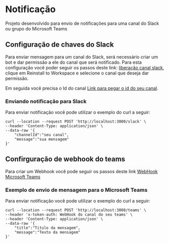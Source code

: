 # Notificação 
Projeto desenvolvido para envio de notificações para uma canal do Slack ou grupo do Microsoft Teams

## Configuração de chaves do Slack

Para enviar mensagem para um canal do Slack, será necessário criar um bot e dar permissão a ele do canal que será notificado. Para esta configuração você poder seguir os passos deste link: [liberação canal slack](https://api.slack.com/apps/A04GY9H4WJ2/oauth), clique em Reinstall to Workspace e selecione o canal que deseja dar permissão. 

Em seguida você precisa o Id do canal [Link para pegar o id do seu canal](https://help.socialintents.com/article/148-how-to-find-your-slack-team-id-and-slack-channel-id).


### Enviando notificação para Slack

Para enviar notificação você pode utilizar o exemplo do curl a seguir:

```
curl --location --request POST 'http://localhost:3000/slack' \
--header 'Content-Type: application/json' \
--data-raw '{
    "channelId":"seu canal",
    "message":"sua mensagem"
}'
```

## Confirguração de webhook do teams

Para criar um Webhook você pode seguir os passos deste link [WebHook Microsoft Teams](https://learn.microsoft.com/en-us/microsoftteams/platform/webhooks-and-connectors/how-to/add-incoming-webhook)


### Exemplo de envio de mensagem para o Microsoft Teams

Para enviar notificação você pode utilizar o exemplo do curl a seguir:

```
curl --location --request POST 'http://localhost:3000/teams' \
--header 'x-token-auth: WebHook do canal do seu teams' \
--header 'Content-Type: application/json' \
--data-raw '{
    "title":"Titulo da mensagem",
    "message":"Texto da mensagem"
}'
```



